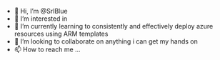 - 👋 Hi, I’m @SrlBlue
- 👀 I’m interested in 
- 🌱 I’m currently learning to consistently and effectively deploy azure resources using ARM templates
- 💞️ I’m looking to collaborate on anything i can get my hands on
- 📫 How to reach me ...

<!---
SrlBlue/SrlBlue is a ✨ special ✨ repository because its `README.md` (this file) appears on your GitHub profile.
You can click the Preview link to take a look at your changes.
--->
